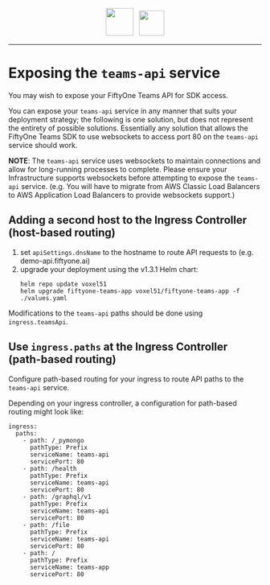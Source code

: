 <div align="center">
<p align="center">

<img src="https://user-images.githubusercontent.com/25985824/106288517-2422e000-6216-11eb-871d-26ad2e7b1e59.png" height="55px"> &nbsp;
<img src="https://user-images.githubusercontent.com/25985824/106288518-24bb7680-6216-11eb-8f10-60052c519586.png" height="50px">

</p>
</div>

---

# Exposing the `teams-api` service

You may wish to expose your FiftyOne Teams API for SDK access.

You can expose your `teams-api` service in any manner that suits your deployment strategy; the following is one solution, but does not represent the entirety of possible solutions.  Essentially any solution that allows the FiftyOne Teams SDK to use websockets to access port 80 on the `teams-api` service should work.

**NOTE**: The `teams-api` service uses websockets to maintain connections and allow for long-running processes to complete.  Please ensure your Infrastructure supports websockets before attempting to expose the `teams-api` service. (e.g. You will have to migrate from AWS Classic Load Balancers to AWS Application Load Balancers to provide websockets support.)


## Adding a second host to the Ingress Controller (host-based routing)

1. set `apiSettings.dnsName` to the hostname to route API requests to (e.g. demo-api.fiftyone.ai)
1. upgrade your deployment using the v1.3.1 Helm chart:
    ```
	helm repo update voxel51
    helm upgrade fiftyone-teams-app voxel51/fiftyone-teams-app -f ./values.yaml
	```

Modifications to the `teams-api` paths should be done using `ingress.teamsApi`.

## Use `ingress.paths` at the Ingress Controller (path-based routing)

Configure path-based routing for your ingress to route API paths to the `teams-api` service.

Depending on your ingress controller, a configuration for path-based routing might look like:
```
ingress:
  paths:
    - path: /_pymongo
      pathType: Prefix
      serviceName: teams-api
      servicePort: 80
    - path: /health
      pathType: Prefix
      serviceName: teams-api
      servicePort: 80
    - path: /graphql/v1
      pathType: Prefix
      serviceName: teams-api
      servicePort: 80
    - path: /file
      pathType: Prefix
      serviceName: teams-api
      servicePort: 80
    - path: /
      pathType: Prefix
      serviceName: teams-app
      servicePort: 80
```
